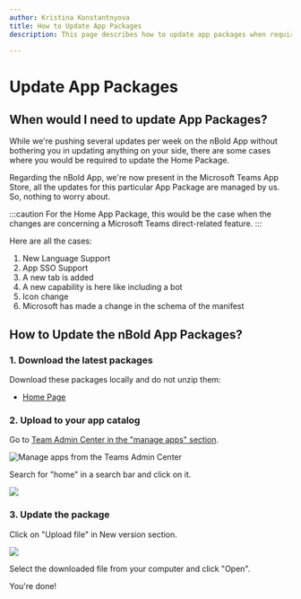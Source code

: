 ```yaml
---
author: Kristina Konstantnyova
title: How to Update App Packages
description: This page describes how to update app packages when required

---
```

# Update App Packages

## **When would I need to** **update App Packages?**

While we're pushing several updates per week on the nBold App without bothering you in updating anything on your side, there are some cases where you would be required to update the Home Package.

Regarding the nBold App, we're now present in the Microsoft Teams App Store, all the updates for this particular App Package are managed by us. So, nothing to worry about.

:::caution
For the Home App Package, this would be the case when the changes are concerning a Microsoft Teams direct-related feature.
:::

Here are all the cases:

1. New Language Support
2. App SSO Support
3. A new tab is added
4. A new capability is here like including a bot
5. Icon change
6. Microsoft has made a change in the schema of the manifest

## How to Update the nBold App Packages?

### 1. Download the latest packages

Download these packages locally and do not unzip them:

* [Home Page](https://assets.nbold.io/packages/io.nbold.standalone.prd.zip)

### 2. Upload to your app catalog

Go to [Team Admin Center in the "manage apps" section](https://admin.teams.microsoft.com/policies/manage-apps).

![Manage apps from the Teams Admin Center](/media/image.png "Teams Admin Center")

Search for "home" in a search bar and click on it.

![](/media/image-2.png)

### 3. Update the package

Click on "Upload file" in New version section.

![](/media/image-3.png)

Select the downloaded file from your computer and click "Open".

You're done!